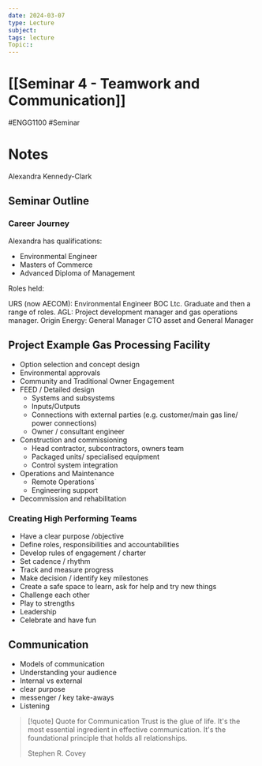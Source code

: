 ```yaml
---
date: 2024-03-07
type: Lecture
subject: 
tags: lecture
Topic:: 
---
```

# [[Seminar 4 - Teamwork and Communication]]
#ENGG1100 #Seminar 
# Notes

Alexandra Kennedy-Clark


## Seminar Outline

### Career Journey

Alexandra has qualifications:
- Environmental Engineer
- Masters of Commerce
- Advanced Diploma of Management

Roles held:

URS (now AECOM): Environmental Engineer
BOC Ltc. Graduate and then a range of roles.
AGL: Project development manager and gas operations manager.
Origin Energy: General Manager CTO asset and General Manager

## Project Example Gas Processing Facility

- Option selection and concept design
- Environmental approvals
- Community and Traditional Owner Engagement
- FEED / Detailed design
	- Systems and subsystems
	- Inputs/Outputs
	- Connections with external parties (e.g. customer/main gas line/ power connections)
	- Owner / consultant engineer
- Construction and commissioning 
	- Head contractor, subcontractors, owners team
	- Packaged units/ specialised equipment
	- Control system integration
- Operations and Maintenance
	- Remote Operations`
	- Engineering support
- Decommission and rehabilitation

### Creating High Performing Teams
- Have a clear purpose /objective
- Define roles, responsibilities and accountabilities
- Develop rules of engagement / charter
-  Set cadence / rhythm
- Track and measure progress
- Make decision / identify key milestones
- Create a safe space to learn, ask for help and try new things
- Challenge each other
- Play to strengths
- Leadership
- Celebrate and have fun

## Communication
- Models of communication
- Understanding your audience
- Internal vs external
- clear purpose
- messenger / key take-aways
- Listening

> [!quote] Quote for Communication
>Trust is the glue of life. It's the most essential ingredient in effective communication. It's the foundational principle that holds all relationships.
>
>Stephen R. Covey

